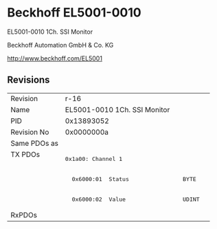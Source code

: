 # Beckhoff EL5001-0010

EL5001-0010 1Ch. SSI Monitor

Beckhoff Automation GmbH & Co. KG

http://www.beckhoff.com/EL5001

## Revisions
<table>
<tr>
<td>Revision</td>
<td>r-16</td>
</tr>
<tr>
<td>Name</td>
<td>EL5001-0010 1Ch. SSI Monitor</td>
</tr>
<tr>
<td>PID</td>
<td>0x13893052</td>
</tr>
<tr>
<td>Revision No</td>
<td>0x0000000a</td>
</tr>
<tr>
<td>Same PDOs as</td>
<td></td>
</tr>
<tr>
<td rowspan=3 valign=top>TX PDOs</td>
<td><pre>0x1a00: Channel 1</pre></td>
<td></td>
</tr>
<tr>
<td><pre>  0x6000:01  Status                BYTE</pre></td>
</tr>
<tr>
<td><pre>  0x6000:02  Value                 UDINT</pre></td>
</tr>
<tr>
<td>RxPDOs</td>
<td></td>
</tr>
</table>
